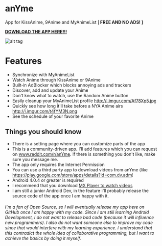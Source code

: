 # anYme
App for KissAnime, 9Anime and MyAnimeList **[ FREE AND NO ADS! ]**

[**DOWNLOAD THE APP HERE!!!**](HTTPS://github.com/zunjae/anYme/blob/master/anYme.apk?raw=true)


![alt tag](https://github.com/zunjae/anYme/blob/master/newest_cover.png?raw=true)


# Features

* Synchronize with MyAnimeList
* Watch Anime through KissAnime or 9Anime
* Built-in AdBlocker which blocks annoying ads and trackers
* Discover, add and update your Anime
* Don't know what to watch, use the Random Anime button
* Easily cleanup your MyAnimeList profile http://i.imgur.com/Af78Xp5.jpg
* Quickly see how long it'll take before a NYA Anime airs http://i.imgur.com/t4fYM3N.png
* See the schedule of your favorite Anime


## Things you should know

* There is a setting page where you can customize parts of the app
* This is a community-driven app. I'll add features which you can request on www.reddit.com/r/anYme. If there is something you don't like, make sure you message me.
* The app only requires the Internet Permission
* You can use a third party app to download videos from anYme (like https://play.google.com/store/apps/details?id=com.dv.adm)
* Android 4.0.4 or greater is required
* I recommend that you download [MX Player to watch videos](https://play.google.com/store/apps/details?id=com.mxtech.videoplayer.ad)
* I am still a junior Android Dev, in the feature I'll probably release the source code of the app once I am happy with it.


###### I'm a fan of Open Source, so I will eventually release my app here on GitHub once I am happy with my code. Since I am still learning Android Development, I do not want to release bad code (because it will influence new programmers). I also do not want someone else to improve my code since that would interfere with my learning experience. I understand that this contradict the whole idea of collaborative programming, but I want to achieve the basics by doing it myself.
